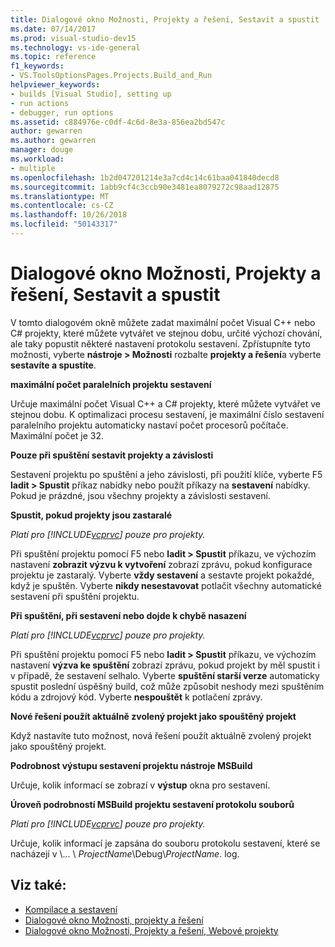 ```yaml
---
title: Dialogové okno Možnosti, Projekty a řešení, Sestavit a spustit
ms.date: 07/14/2017
ms.prod: visual-studio-dev15
ms.technology: vs-ide-general
ms.topic: reference
f1_keywords:
- VS.ToolsOptionsPages.Projects.Build_and_Run
helpviewer_keywords:
- builds [Visual Studio], setting up
- run actions
- debugger, run options
ms.assetid: c884976e-c0df-4c6d-8e3a-856ea2bd547c
author: gewarren
ms.author: gewarren
manager: douge
ms.workload:
- multiple
ms.openlocfilehash: 1b2d047201214e3a7cd4c14c61baa041840decd8
ms.sourcegitcommit: 1abb9cf4c3ccb90e3481ea8079272c98aad12875
ms.translationtype: MT
ms.contentlocale: cs-CZ
ms.lasthandoff: 10/26/2018
ms.locfileid: "50143317"
---
```

# <a name="options-dialog-box-projects-and-solutions-build-and-run"></a>Dialogové okno Možnosti, Projekty a řešení, Sestavit a spustit

V tomto dialogovém okně můžete zadat maximální počet Visual C++ nebo C# projekty, které můžete vytvářet ve stejnou dobu, určité výchozí chování, ale taky popustit některé nastavení protokolu sestavení. Zpřístupníte tyto možnosti, vyberte **nástroje > Možnosti** rozbalte **projekty a řešení**a vyberte **sestavíte a spustíte**.

**maximální počet paralelních projektu sestavení**

Určuje maximální počet Visual C++ a C# projekty, které můžete vytvářet ve stejnou dobu. K optimalizaci procesu sestavení, je maximální číslo sestavení paralelního projektu automaticky nastaví počet procesorů počítače. Maximální počet je 32.

**Pouze při spuštění sestavit projekty a závislosti**

Sestavení projektu po spuštění a jeho závislosti, při použití klíče, vyberte F5 **ladit > Spustit** příkaz nabídky nebo použít příkazy na **sestavení** nabídky. Pokud je prázdné, jsou všechny projekty a závislosti sestavení.

**Spustit, pokud projekty jsou zastaralé**

*Platí pro [!INCLUDE[vcprvc](../../code-quality/includes/vcprvc_md.md)] pouze pro projekty.*

Při spuštění projektu pomocí F5 nebo **ladit > Spustit** příkazu, ve výchozím nastavení **zobrazit výzvu k vytvoření** zobrazí zprávu, pokud konfigurace projektu je zastaralý. Vyberte **vždy sestavení** a sestavte projekt pokaždé, když je spuštěn. Vyberte **nikdy nesestavovat** potlačit všechny automatické sestavení při spuštění projektu.

**Při spuštění, při sestavení nebo dojde k chybě nasazení**

*Platí pro [!INCLUDE[vcprvc](../../code-quality/includes/vcprvc_md.md)] pouze pro projekty.*

Při spuštění projektu pomocí F5 nebo **ladit > Spustit** příkazu, ve výchozím nastavení **výzva ke spuštění** zobrazí zprávu, pokud projekt by měl spustit i v případě, že sestavení selhalo. Vyberte **spuštění starší verze** automaticky spustit poslední úspěšný build, což může způsobit neshody mezi spuštěním kódu a zdrojový kód. Vyberte **nespouštět** k potlačení zprávy.

**Nové řešení použít aktuálně zvolený projekt jako spouštěný projekt**

Když nastavíte tuto možnost, nová řešení použít aktuálně zvolený projekt jako spouštěný projekt.

**Podrobnost výstupu sestavení projektu nástroje MSBuild**

Určuje, kolik informací se zobrazí v **výstup** okna pro sestavení.

**Úroveň podrobností MSBuild projektu sestavení protokolu souborů**

*Platí pro [!INCLUDE[vcprvc](../../code-quality/includes/vcprvc_md.md)] pouze pro projekty.*

Určuje, kolik informací je zapsána do souboru protokolu sestavení, které se nacházejí v \\... \\ *ProjectName*\Debug\\*ProjectName*. log.

## <a name="see-also"></a>Viz také:

- [Kompilace a sestavení](../../ide/compiling-and-building-in-visual-studio.md)
- [Dialogové okno Možnosti, projekty a řešení](projects-and-solutions-options-dialog-box.md)
- [Dialogové okno Možnosti, Projekty a řešení, Webové projekty](options-dialog-box-projects-and-solutions-web-projects.md)